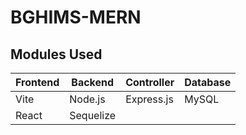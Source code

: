 # BGHIMS-MERN

## Modules Used

| Frontend | Backend   | Controller | Database |   
|----------|-----------|------------|----------| 
| Vite     | Node.js   | Express.js | MySQL    |
| React    | Sequelize |            |